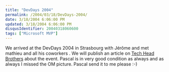 ```yaml
---
title: "DevDays 2004"
permalink: /2004/03/18/DevDays-2004/
date: 3/18/2004 6:06:00 PM
updated: 3/18/2004 6:06:00 PM
disqusIdentifier: 20040318060600
tags: ["Microsoft MVP"]
---
```

We arrived at the DevDays 2004 in Strasbourg with Jérôme and met mathieu and all his coworkers . We will publish an article on [Tech Head Brothers](http://www.techheadbrothers.com/) about the event. Pascal is in very good condition as always and as always I missed the OM picture. Pascal send it to me please :-)
